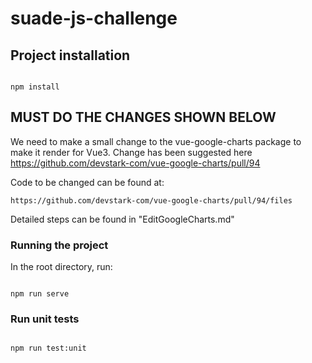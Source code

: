 # suade-js-challenge

## Project installation

```

npm install

```

## MUST DO THE CHANGES SHOWN BELOW

We need to make a small change to the vue-google-charts package to make it render for Vue3. Change has been suggested here https://github.com/devstark-com/vue-google-charts/pull/94

Code to be changed can be found at:

```
https://github.com/devstark-com/vue-google-charts/pull/94/files
```

Detailed steps can be found in "EditGoogleCharts.md"

### Running the project

In the root directory, run:

```

npm run serve

```

### Run unit tests

```

npm run test:unit

```

